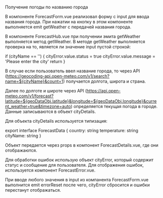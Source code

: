 Получение погоды по названию города

В компоненте ForecastForm.vue реализовал форму с input для ввода названия города. При нажатии на кнопку в этом компоненте выполняется emit getWeather с передачей названия города.

В компоненте ForecastHub.vue при получении эмита getWeather выполняется метод getWeather. В методе getWeather выполняется проверка на то, является ли значение input пустой строкой: 

if (cityName == '') {
    cityError.value.status = true
    cityError.value.message = 'Please enter the city'
    return
  }

В случае если пользователь ввел название города, то через API (https://geocoding-api.open-meteo.com/v1/search?name=${cityName}&count=1) получается долгота, широта и страна.

Далее по долготе и широте через API (https://api.open-meteo.com/v1/forecast?latitude=${geoDataObj.latitude}&longitude=${geoDataObj.longitude}&current_weather=true&timezone=auto) определяется текущая погода в городе. Данные записываются в объект cityDetails.

Для объекта cityDetails используется типизация:

export interface ForecastData {
  country: string
  temperature: string
  cityName: string
}

Объект передается через props в компонент ForecastDetails.vue, где они отображаются.

Для обработки ошибок использую объект cityError, который содержит статус и сообщение для пользователя. Для отображения ошибок, используется компонент ForecastError.vue.

При вводе любого значения в input из компанента ForecastForm.vue выполнится emit errorReset после чего, cityError сбросится и ошибки перестанут отображаться.
